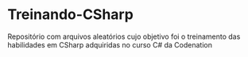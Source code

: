 # Treinando-CSharp
Repositório com arquivos aleatórios cujo objetivo foi o treinamento das habilidades em CSharp adquiridas no curso C# da Codenation
